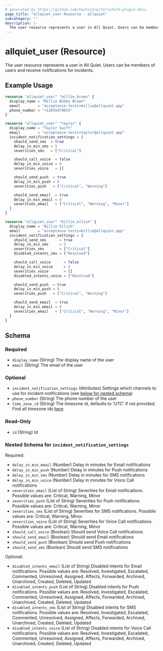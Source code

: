 ```yaml
---
# generated by https://github.com/hashicorp/terraform-plugin-docs
page_title: "allquiet_user Resource - allquiet"
subcategory: ""
description: |-
  The user resource represents a user in All Quiet. Users can be members of users and receive notifications for incidents.
---
```


# allquiet_user (Resource)

The user resource represents a user in All Quiet. Users can be members of users and receive notifications for incidents.

## Example Usage

```terraform
resource "allquiet_user" "millie_brown" {
  display_name = "Millie Bobby Brown"
  email        = "acceptance-tests+millie@allquiet.app"
  phone_number = "+12035479055"
}

resource "allquiet_user" "taylor" {
  display_name = "Taylor Swift"
  email        = "acceptance-tests+taylor@allquiet.app"
  incident_notification_settings = {
    should_send_sms  = true
    delay_in_min_sms = 5
    severities_sms   = ["Critical"]

    should_call_voice  = false
    delay_in_min_voice = 0
    severities_voice   = []

    should_send_push  = true
    delay_in_min_push = 0
    severities_push   = ["Critical", "Warning"]

    should_send_email  = true
    delay_in_min_email = 0
    severities_email   = ["Critical", "Warning", "Minor"]
  }
}

resource "allquiet_user" "billie_eilish" {
  display_name = "Billie Eilish"
  email        = "acceptance-tests+billie@allquiet.app"
  incident_notification_settings = {
    should_send_sms      = true
    delay_in_min_sms     = 5
    severities_sms       = ["Critical"]
    disabled_intents_sms = ["Resolved"]

    should_call_voice      = false
    delay_in_min_voice     = 0
    severities_voice       = []
    disabled_intents_voice = ["Resolved"]

    should_send_push  = true
    delay_in_min_push = 0
    severities_push   = ["Critical", "Warning"]

    should_send_email  = true
    delay_in_min_email = 0
    severities_email   = ["Critical", "Warning", "Minor"]
  }
}
```

<!-- schema generated by tfplugindocs -->
## Schema

### Required

- `display_name` (String) The display name of the user
- `email` (String) The email of the user

### Optional

- `incident_notification_settings` (Attributes) Settings which channels to use for incident notifications (see [below for nested schema](#nestedatt--incident_notification_settings))
- `phone_number` (String) The phone number of the user
- `time_zone_id` (String) The timezone id, defaults to 'UTC' if not provided. Find all timezone ids [here](https://allquiet.app/api/public/v1/timezone)

### Read-Only

- `id` (String) Id

<a id="nestedatt--incident_notification_settings"></a>
### Nested Schema for `incident_notification_settings`

Required:

- `delay_in_min_email` (Number) Delay in minutes for Email notifications
- `delay_in_min_push` (Number) Delay in minutes for Push notifications
- `delay_in_min_sms` (Number) Delay in minutes for SMS notifications
- `delay_in_min_voice` (Number) Delay in minutes for Voice Call notifications
- `severities_email` (List of String) Severities for Email notifications. Possible values are: Critical, Warning, Minor
- `severities_push` (List of String) Severities for Push notifications. Possible values are: Critical, Warning, Minor
- `severities_sms` (List of String) Severities for SMS notifications. Possible values are: Critical, Warning, Minor
- `severities_voice` (List of String) Severities for Voice Call notifications. Possible values are: Critical, Warning, Minor
- `should_call_voice` (Boolean) Should send Voice Call notifications
- `should_send_email` (Boolean) Should send Email notifications
- `should_send_push` (Boolean) Should send Push notifications
- `should_send_sms` (Boolean) Should send SMS notifications

Optional:

- `disabled_intents_email` (List of String) Disabled intents for Email notifications. Possible values are: Resolved, Investigated, Escalated, Commented, Unresolved, Assigned, Affects, Forwarded, Archived, Unarchived, Created, Deleted, Updated
- `disabled_intents_push` (List of String) Disabled intents for Push notifications. Possible values are: Resolved, Investigated, Escalated, Commented, Unresolved, Assigned, Affects, Forwarded, Archived, Unarchived, Created, Deleted, Updated
- `disabled_intents_sms` (List of String) Disabled intents for SMS notifications. Possible values are: Resolved, Investigated, Escalated, Commented, Unresolved, Assigned, Affects, Forwarded, Archived, Unarchived, Created, Deleted, Updated
- `disabled_intents_voice` (List of String) Disabled intents for Voice Call notifications. Possible values are: Resolved, Investigated, Escalated, Commented, Unresolved, Assigned, Affects, Forwarded, Archived, Unarchived, Created, Deleted, Updated
